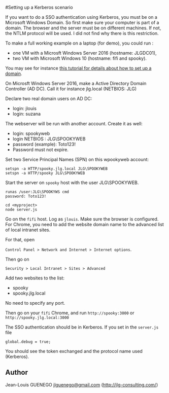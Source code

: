 #Setting up a Kerberos scenario

If you want to do a SSO authentication using Kerberos, you must be on a Microsoft Windows Domain.
So first make sure your computer is part of a domain.
The browser and the server must be on different machines. If not, the NTLM protocol will be used.
I did not find why there is this restriction.


To make a full working example on a laptop (for demo), 
you could run :
- one VM with a Microsft Windows Server 2016 (hostname: JLGDC01),
- two VM with Microsoft Windows 10 (hostname: fifi and spooky).

You may see for instance [this tutorial for details about how to set up a domain](https://www.tenforums.com/tutorials/51456-windows-server-2016-setup-local-domain-controller.html).



On Microsft Windows Server 2016, make a Active Directory Domain Controller (AD DC).
Call it for instance jlg.local (NETBIOS: JLG)

Declare two real domain users on AD DC:
- login: jlouis
- login: suzana

The webserver will be run with another account. Create it as well:

- login: spookyweb
- login NETBIOS : JLG\SPOOKYWEB
- password (example): Toto123!
- Password must not expire.

Set two Service Principal Names (SPN) on this wpookyweb account:
```
setspn -a HTTP/spooky.jlg.local JLG\SPOOKYWEB
setspn -a HTTP/spooky JLG\SPOOKYWEB
```

Start the server on `spooky` host with the user JLG\SPOOKYWEB.
```
runas /user:JLG\SPOOKYWS cmd
password: Toto123!

cd <myproject>
node server.js
```

Go on the `fifi` host. Log as `jlouis`.
Make sure the browser is configured. For Chrome, you need to add
the website domain name to the advanced list of local intranet sites.

For that, open

`Control Panel > Network and Internet > Internet options`.

Then go on 

`Security > Local Intranet > Sites > Advanced`


Add two websites to the list:
- spooky
- spooky.jlg.local

No need to specify any port.

Then go on your `fifi` Chrome, and run `http://spooky:3000` or `http://spooky.jlg.local:3000`

The SSO authentication should be in Kerberos. If you set in the `server.js` file

```
global.debug = true;
```
You should see the token exchanged and the protocol name used (Kerberos).

## Author

Jean-Louis GUENEGO <jlguenego@gmail.com> (http://jlg-consulting.com/)
